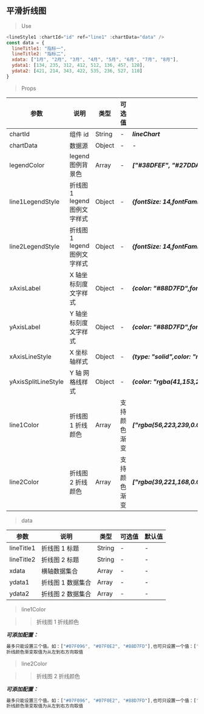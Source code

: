 ## 平滑折线图

> Use

```js
<lineStyle1 :chartId="id" ref="line1" :chartData="data" />
const data = {
  lineTitle1: "指标一",
  lineTitle2: "指标二",
  xdata: ["1月", "2月", "3月", "4月", "5月", "6月", "7月", "8月"],
  ydata1: [134, 235, 312, 412, 512, 136, 457, 128],
  ydata2: [421, 214, 343, 422, 535, 236, 527, 118]
}
```

> Props

| 参数                | 说明                         | 类型   | 可选值       | 默认值                                                                       |
| ------------------- | ---------------------------- | ------ | ------------ | ---------------------------------------------------------------------------- |
| chartId             | 组件 id                      | String | -            | **_lineChart_**                                                              |
| chartData           | 数据源                       | Object | -            | -                                                                            |
| legendColor         | legend 图例背景色            | Array  | -            | **_["#38DFEF", "#27DDA8"]_**                                                 |
| line1LegendStyle    | 折线图 1 legend 图例文字样式 | Object | -            | **_{fontSize: 14,fontFamily: "PingFangSC",color: "#ffff"}_**                 |
| line2LegendStyle    | 折线图 1 legend 图例文字样式 | Object | -            | **_{fontSize: 14,fontFamily: "PingFangSC",color: "#ffff"}_**                 |
| xAxisLabel          | X 轴坐标刻度文字样式         | Object | -            | **_{color: "#88D7FD",fontSize: 14,fontFamily: "PingFangSC"}_**               |
| yAxisLabel          | Y 轴坐标刻度文字样式         | Object | -            | **_{color: "#88D7FD",fontSize: 14,fontFamily: "PingFangSC"}_**               |
| xAxisLineStyle      | X 坐标轴样式                 | Object | -            | **_{type: "solid",color: "rgba(41,153,234,0.2)",width: "1" }_**              |
| yAxisSplitLineStyle | Y 轴 网格线样式              | Object | -            | **_{color: "rgba(41,153,234,0.2)",width: 1,type: "solid"}_**                 |
| line1Color          | 折线图 1 折线颜色            | Array  | 支持颜色渐变 | **_["rgba(56,223,239,0.08)","rgba(56,223,239,1)","rgba(56,223,239,0.08)"]_** |
| line2Color          | 折线图 2 折线颜色            | Array  | 支持颜色渐变 | **_["rgba(39,221,168,0.08)","rgba(39,221,168,1)","rgba(39,221,168,0.08)"]_** |

> data

| 参数       | 说明              | 类型   | 可选值 | 默认值 |
| ---------- | ----------------- | ------ | ------ | ------ |
| lineTitle1 | 折线图 1 标题     | String | -      | -      |
| lineTitle2 | 折线图 2 标题     | String | -      | -      |
| xdata      | 横轴数据集合      | Array  | -      | -      |
| ydata1     | 折线图 1 数据集合 | Array  | -      | -      |
| ydata2     | 折线图 2 数据集合 | Array  | -      | -      |

> line1Color

> > 折线图 1 折线颜色

**_可添加配置：_**

```js
最多只能设置三个值。如：["#07F096", "#07F0E2", "#88D7FD"],也可只设置一个值：["#07F096"]
折线颜色渐变取值为从左到右方向取值

```

> line2Color

> > 折线图 2 折线颜色

**_可添加配置：_**

```js
最多只能设置三个值。如：["#07F096", "#07F0E2", "#88D7FD"],也可只设置一个值：["#07F096"]
折线颜色渐变取值为从左到右方向取值

```
